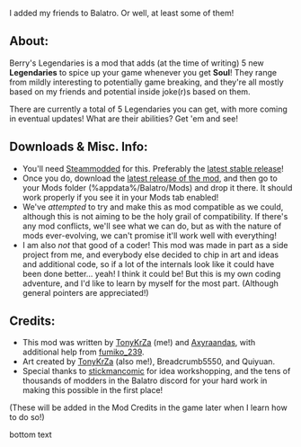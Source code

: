 

I added my friends to Balatro. Or well, at least some of them!

## About:
Berry's Legendaries is a mod that adds (at the time of writing) 5 new **Legendaries** to spice up your game whenever you get **Soul**! They range from mildly interesting to potentially game breaking, and they're all mostly based on my friends and potential inside joke(r)s based on them.

There are currently a total of 5 Legendaries you can get, with more coming in eventual updates! What are their abilities? Get 'em and see!


## Downloads & Misc. Info:
- You'll need [Steammodded](https://github.com/Steamopollys/Steamodded) for this. Preferably the [latest stable release](https://github.com/Steamodded/smods/releases)!
- Once you do, download the [latest release of the mod](), and then go to your Mods folder (%appdata%/Balatro/Mods) and drop it there. It should work properly if you see it in your Mods tab enabled!
- We've *attempted* to try and make this as mod compatible as we could, although this is not aiming to be the holy grail of compatibility. If there's any mod conflicts, we'll see what we can do, but as with the nature of mods ever-evolving, we can't promise it'll work well with everything!
- I am also *not* that good of a coder! This mod was made in part as a side project from me, and everybody else decided to chip in art and ideas and additional code, so if a lot of the internals look like it could have been done better... yeah! I think it could be! But this is my own coding adventure, and I'd like to learn by myself for the most part. (Although general pointers are appreciated!)

## Credits: 
- This mod was written by [TonyKrZa](https://github.com/TonyKrZa) (me!) and [Axyraandas](https://github.com/Axyraandas), with additional help from [fumiko_239](https://github.com/2394425147).
- Art created by [TonyKrZa](https://github.com/TonyKrZa) (also me!), Breadcrumb5550, and Quiyuan.
- Special thanks to [stickmancomic](https://ch.tetr.io/u/stickmancomic) for idea workshopping, and the tens of thousands of modders in the Balatro discord for your hard work in making this possible in the first place!

(These will be added in the Mod Credits in the game later when I learn how to do so!)





bottom text
